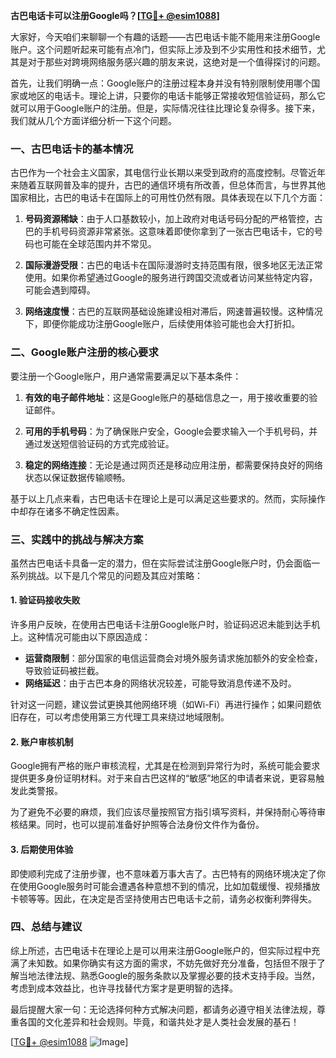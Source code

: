**古巴电话卡可以注册Google吗？[[TG💪+ @esim1088](https://t.me/s/esim1088)]**

大家好，今天咱们来聊聊一个有趣的话题——古巴电话卡能不能用来注册Google账户。这个问题听起来可能有点冷门，但实际上涉及到不少实用性和技术细节，尤其是对于那些对跨境网络服务感兴趣的朋友来说，这绝对是一个值得探讨的问题。

首先，让我们明确一点：Google账户的注册过程本身并没有特别限制使用哪个国家或地区的电话卡。理论上讲，只要你的电话卡能够正常接收短信验证码，那么它就可以用于Google账户的注册。但是，实际情况往往比理论复杂得多。接下来，我们就从几个方面详细分析一下这个问题。

### 一、古巴电话卡的基本情况

古巴作为一个社会主义国家，其电信行业长期以来受到政府的高度控制。尽管近年来随着互联网普及率的提升，古巴的通信环境有所改善，但总体而言，与世界其他国家相比，古巴的电话卡在国际上的可用性仍然有限。具体表现在以下几个方面：

1. **号码资源稀缺**：由于人口基数较小，加上政府对电话号码分配的严格管控，古巴的手机号码资源非常紧张。这意味着即使你拿到了一张古巴电话卡，它的号码也可能在全球范围内并不常见。
   
2. **国际漫游受限**：古巴的电话卡在国际漫游时支持范围有限，很多地区无法正常使用。如果你希望通过Google的服务进行跨国交流或者访问某些特定内容，可能会遇到障碍。

3. **网络速度慢**：古巴的互联网基础设施建设相对滞后，网速普遍较慢。这种情况下，即便你能成功注册Google账户，后续使用体验可能也会大打折扣。

### 二、Google账户注册的核心要求

要注册一个Google账户，用户通常需要满足以下基本条件：

1. **有效的电子邮件地址**：这是Google账户的基础信息之一，用于接收重要的验证邮件。
   
2. **可用的手机号码**：为了确保账户安全，Google会要求输入一个手机号码，并通过发送短信验证码的方式完成验证。

3. **稳定的网络连接**：无论是通过网页还是移动应用注册，都需要保持良好的网络状态以保证数据传输顺畅。

基于以上几点来看，古巴电话卡在理论上是可以满足这些要求的。然而，实际操作中却存在诸多不确定性因素。

### 三、实践中的挑战与解决方案

虽然古巴电话卡具备一定的潜力，但在实际尝试注册Google账户时，仍会面临一系列挑战。以下是几个常见的问题及其应对策略：

#### 1. 验证码接收失败

许多用户反映，在使用古巴电话卡注册Google账户时，验证码迟迟未能到达手机上。这种情况可能由以下原因造成：

- **运营商限制**：部分国家的电信运营商会对境外服务请求施加额外的安全检查，导致验证码被拦截。
- **网络延迟**：由于古巴本身的网络状况较差，可能导致消息传递不及时。

针对这一问题，建议尝试更换其他网络环境（如Wi-Fi）再进行操作；如果问题依旧存在，可以考虑使用第三方代理工具来绕过地域限制。

#### 2. 账户审核机制

Google拥有严格的账户审核流程，尤其是在检测到异常行为时，系统可能会要求提供更多身份证明材料。对于来自古巴这样的“敏感”地区的申请者来说，更容易触发此类警报。

为了避免不必要的麻烦，我们应该尽量按照官方指引填写资料，并保持耐心等待审核结果。同时，也可以提前准备好护照等合法身份文件作为备份。

#### 3. 后期使用体验

即使顺利完成了注册步骤，也不意味着万事大吉了。古巴特有的网络环境决定了你在使用Google服务时可能会遭遇各种意想不到的情况，比如加载缓慢、视频播放卡顿等等。因此，在决定是否坚持使用古巴电话卡之前，请务必权衡利弊得失。

### 四、总结与建议

综上所述，古巴电话卡在理论上是可以用来注册Google账户的，但实际过程中充满了未知数。如果你确实有这方面的需求，不妨先做好充分准备，包括但不限于了解当地法律法规、熟悉Google的服务条款以及掌握必要的技术支持手段。当然，考虑到成本效益比，也许寻找替代方案才是更明智的选择。

最后提醒大家一句：无论选择何种方式解决问题，都请务必遵守相关法律法规，尊重各国的文化差异和社会规则。毕竟，和谐共处才是人类社会发展的基石！

[[TG💪+ @esim1088](https://t.me/s/esim1088) ![Image](https://i.postimg.cc/4NQfJmqS/Snipaste-2025-05-13-00-14-12.png)]